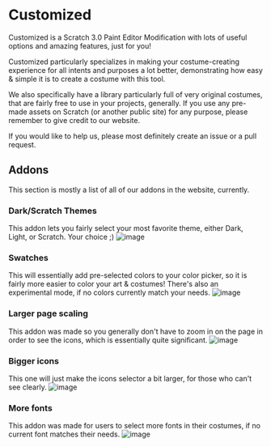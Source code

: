 # Customized
Customized is a Scratch 3.0 Paint Editor Modification with lots of useful options and amazing features, just for you!

Customized particularly specializes in making your costume-creating experience for all intents and purposes a lot better, demonstrating how easy & simple it is to create a costume with this tool.

We also specifically have a library particularly full of very original costumes, that are fairly free to use in your projects, generally. If you use any pre-made assets on Scratch (or another public site) for any purpose, please remember to give credit to our website.

If you would like to help us, please most definitely create an issue or a pull request.

## Addons

This section is mostly a list of all of our addons in the website, currently.

### Dark/Scratch Themes

This addon lets you fairly select your most favorite theme, either Dark, Light, or Scratch. Your choice ;)
![image](https://user-images.githubusercontent.com/79767244/129750652-d771cb2d-4f7a-4e3e-89da-2351034ac81c.png)

### Swatches

This will essentially add pre-selected colors to your color picker, so it is fairly more easier to color your art & costumes!
There's also an experimental mode, if no colors currently match your needs.
![image](https://user-images.githubusercontent.com/79767244/129750670-0299e325-a372-4dec-ae16-e6ec22dfc41d.png)

### Larger page scaling

This addon was made so you generally don't have to zoom in on the page in order to see the icons, which is essentially quite significant.
![image](https://user-images.githubusercontent.com/79767244/129750705-b9dda4ff-40a5-42f2-ad01-a1a723fc08df.png)

### Bigger icons

This one will just make the icons selector a bit larger, for those who can't see clearly.
![image](https://user-images.githubusercontent.com/79767244/129750736-3ce7d70d-83a7-405e-a86a-62f9b84083a1.png)

### More fonts

This addon was made for users to select more fonts in their costumes, if no current font matches their needs.
![image](https://user-images.githubusercontent.com/79767244/129750763-f366d6ba-a52a-4b73-9ff5-490926bfcdd6.png)
